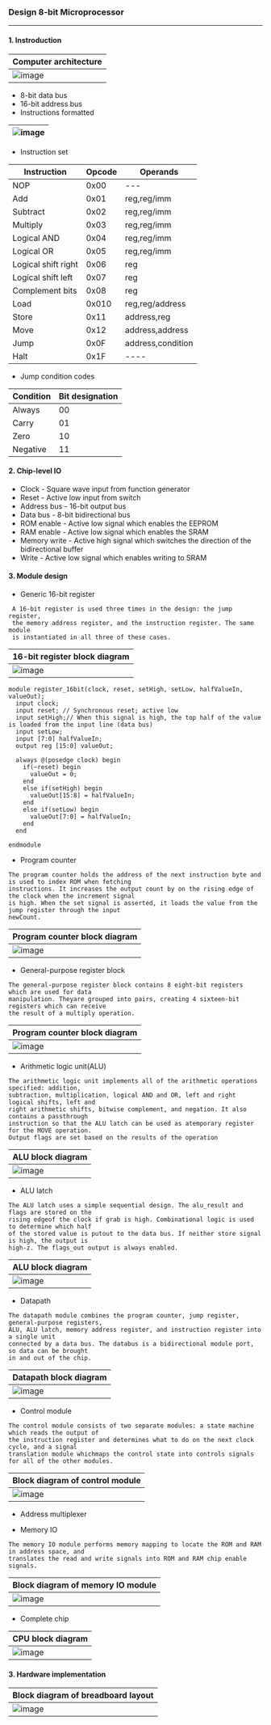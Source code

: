 ### Design 8-bit Microprocessor
----
#### 1. Instroduction
|Computer architecture|
|--|
|![image](https://user-images.githubusercontent.com/59242221/167363716-bd289a89-fe90-48c8-982c-b1278d484ca5.png)|

* 8-bit data bus
* 16-bit address bus
* Instructions formatted </br>

|![image](https://user-images.githubusercontent.com/59242221/167353584-12103a0a-d22e-41e7-af17-54f901696091.png)|
|--|
* Instruction set 

|Instruction|Opcode|Operands|
|-----------|------|--------|
|NOP|0x00|---|
|Add|0x01|reg,reg/imm|
|Subtract|0x02|reg,reg/imm|
|Multiply|0x03|reg,reg/imm|
|Logical AND|0x04|reg,reg/imm|
|Logical OR|0x05|reg,reg/imm|
|Logical shift right|0x06|reg|
|Logical shift left|0x07|reg|
|Complement bits|0x08|reg|
|Load|0x010|reg,reg/address|
|Store|0x11|address,reg|
|Move|0x12|address,address|
|Jump|0x0F|address,condition|
|Halt|0x1F|----|
* Jump condition codes </br>

|Condition|Bit designation|
|-----------|------|
|Always|00|
|Carry|01|
|Zero|10|
|Negative|11|
#### 2. Chip-level IO
* Clock - Square wave input from function generator
* Reset - Active low input from switch
* Address bus - 16-bit output bus
* Data bus - 8-bit bidirectional bus
* ROM enable - Active low signal which enables the EEPROM
* RAM enable - Active low signal which enables the SRAM
* Memory write - Active high signal which switches the direction of the bidirectional buffer
* Write - Active low signal which enables writing to SRAM

#### 3. Module design
* Generic 16-bit register
```
 A 16-bit register is used three times in the design: the jump register, 
 the memory address register, and the instruction register. The same module
 is instantiated in all three of these cases.
 ```
|16-bit register block diagram|
|--|
|![image](https://user-images.githubusercontent.com/59242221/167378286-d8156b03-6176-4de9-834a-90d53e353078.png)|
```
module register_16bit(clock, reset, setHigh, setLow, halfValueIn, valueOut);
  input clock;
  input reset; // Synchronous reset; active low
  input setHigh;// When this signal is high, the top half of the value is loaded from the input line (data bus)
  input setLow;
  input [7:0] halfValueIn;
  output reg [15:0] valueOut; 
  
  always @(posedge clock) begin
    if(~reset) begin 
      valueOut = 0;
    end
    else if(setHigh) begin
      valueOut[15:8] = halfValueIn;
    end
    else if(setLow) begin
      valueOut[7:0] = halfValueIn;
    end
  end
 
endmodule
```
* Program counter
```
The program counter holds the address of the next instruction byte and is used to index ROM when fetching
instructions. It increases the output count by on the rising edge of the clock when the increment signal
is high. When the set signal is asserted, it loads the value from the jump register through the input
newCount.
```
|Program counter block diagram|
|--|
|![image](https://user-images.githubusercontent.com/59242221/167391044-2ab2a5c5-17c7-430c-b9b4-d69528831b44.png)|

* General-purpose register block
```
The general-purpose register block contains 8 eight-bit registers which are used for data
manipulation. Theyare grouped into pairs, creating 4 sixteen-bit registers which can receive
the result of a multiply operation.
```
|Program counter block diagram|
|--|
|![image](https://user-images.githubusercontent.com/59242221/167391622-abee894b-f571-46c7-a236-fa50844f77ed.png)|

* Arithmetic logic unit(ALU)
```
The arithmetic logic unit implements all of the arithmetic operations specified: addition,
subtraction, multiplication, logical AND and OR, left and right logical shifts, left and
right arithmetic shifts, bitwise complement, and negation. It also contains a passthrough 
instruction so that the ALU latch can be used as atemporary register for the MOVE operation. 
Output flags are set based on the results of the operation
```
|ALU block diagram|
|--|
|![image](https://user-images.githubusercontent.com/59242221/167392207-71bed916-7253-4cfc-bcdb-4a86530c3e09.png)|

* ALU latch
```
The ALU latch uses a simple sequential design. The alu_result and flags are stored on the 
rising edgeof the clock if grab is high. Combinational logic is used to determine which half 
of the stored value is putout to the data bus. If neither store signal is high, the output is
high-z. The flags_out output is always enabled.
```
|ALU block diagram|
|--|
|![image](https://user-images.githubusercontent.com/59242221/167393143-9d6edbcf-c744-4634-8377-0be7d49ea9cd.png)|

* Datapath
```
The datapath module combines the program counter, jump register, general-purpose registers,
ALU, ALU latch, memory address register, and instruction register into a single unit 
connected by a data bus. The databus is a bidirectional module port, so data can be brought 
in and out of the chip.
```
|Datapath block diagram|
|--|
|![image](https://user-images.githubusercontent.com/59242221/167380565-744265a8-8c3f-4324-8703-a191331afa18.png)|

* Control module
```
The control module consists of two separate modules: a state machine which reads the output of
the instruction register and determines what to do on the next clock cycle, and a signal 
translation module whichmaps the control state into controls signals for all of the other modules.
```
|Block diagram of control module|
|--|
|![image](https://user-images.githubusercontent.com/59242221/167382729-cebaf59a-4345-44f5-bea3-98d36888e9ce.png)|
* Address multiplexer

* Memory IO
```
The memory IO module performs memory mapping to locate the ROM and RAM in address space, and
translates the read and write signals into ROM and RAM chip enable signals.
```
|Block diagram of memory IO module|
|--|
|![image](https://user-images.githubusercontent.com/59242221/167383838-8a62471b-8571-4f40-92fb-5642daf8fe02.png)|

* Complete chip

|CPU block diagram|
|--|
|![image](https://user-images.githubusercontent.com/59242221/167376618-c6937d5e-9736-487f-bc73-c063e7ea9b66.png)|

#### 3. Hardware implementation
|Block diagram of breadboard layout|
|---|
|![image](https://user-images.githubusercontent.com/59242221/167401306-ebb50780-36ee-4240-b367-6600bae9339c.png)|

